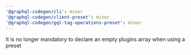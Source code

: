 ```yaml
---
'@graphql-codegen/cli': minor
'@graphql-codegen/client-preset': minor
'@graphql-codegen/gql-tag-operations-preset': minor
---
```


It is no longer mandatory to declare an empty plugins array when using a preset
